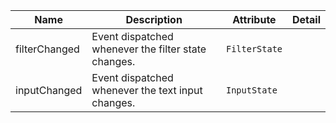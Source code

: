 | Name       | Description                   | Attribute        | Detail |
|------------|-------------------------------|------------------|--------|
|<div className="Api__Table"> <div>filterChanged</div> <div className="Api__Table Docs__Tags"></div></div>| Event dispatched whenever the filter state changes. | `FilterState`
|<div className="Api__Table"> <div>inputChanged</div> <div className="Api__Table Docs__Tags"></div></div>| Event dispatched whenever the text input changes. | `InputState`
